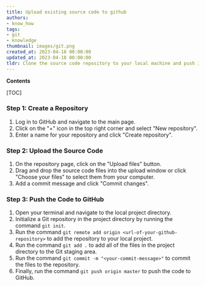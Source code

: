 ```yaml
---
title: Upload existing source code to github
authors:
- know_how
tags:
- git
- knowledge
thumbnail: images/git.png
created_at: 2023-04-18 00:00:00
updated_at: 2023-04-18 00:00:00
tldr: Clone the source code repository to your local machine and push it to a new GitHub repository.
---
```


**Contents**

[TOC]

### Step 1: Create a Repository
1. Log in to GitHub and navigate to the main page.
2. Click on the "+" icon in the top right corner and select "New repository".
3. Enter a name for your repository and click "Create repository".

### Step 2: Upload the Source Code
1. On the repository page, click on the "Upload files" button.
2. Drag and drop the source code files into the upload window or click "Choose your files" to select them from your computer.
3. Add a commit message and click "Commit changes".

### Step 3: Push the Code to GitHub
1. Open your terminal and navigate to the local project directory.
2. Initialize a Git repository in the project directory by running the command `git init`.
3. Run the command `git remote add origin <url-of-your-github-repository>` to add the repository to your local project.
4. Run the command `git add .` to add all of the files in the project directory to the Git staging area.
5. Run the command `git commit -m "<your-commit-message>"` to commit the files to the repository.
6. Finally, run the command `git push origin master` to push the code to GitHub.

